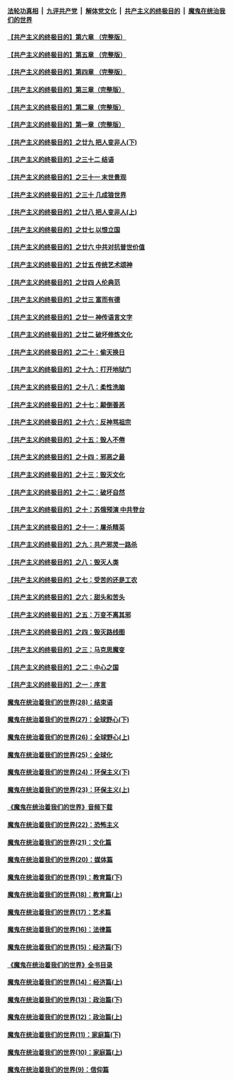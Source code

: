 ####  [法轮功真相](../../../../basic/blob/master/README.md?t=05301001) &nbsp;|&nbsp; [九评共产党](../../../../9ping.md/blob/master/README.md?t=05301001) &nbsp;|&nbsp; [解体党文化](../../../../jtdwh.md/blob/master/README.md?t=05301001)  &nbsp;|&nbsp; [共产主义的终极目的](../../../../gczydzjmd.md/blob/master/README.md?t=05301001) &nbsp;|&nbsp; [魔鬼在统治我们的世界](../../../../mgztzwmdsj.md/blob/master/README.md?t=05301001) 

#### [【共产主义的终极目的】第六章 （完整版）](../pages/nsc422/n11428913.md?t=05301001) 

#### [【共产主义的终极目的】第五章 （完整版）](../pages/nsc422/n11428912.md?t=05301001) 

#### [【共产主义的终极目的】第四章 （完整版）](../pages/nsc422/n11428907.md?t=05301001) 

#### [【共产主义的终极目的】第三章（完整版）](../pages/nsc422/n11428848.md?t=05301001) 

#### [【共产主义的终极目的】第二章（完整版）](../pages/nsc422/n11428831.md?t=05301001) 

#### [【共产主义的终极目的】第一章（完整版）](../pages/nsc422/n11417651.md?t=05301001) 

#### [【共产主义的终极目的】之廿九 把人变非人(下)](../pages/nsc422/n11344140.md?t=05301001) 

#### [【共产主义的终极目的】之三十二 结语](../pages/nsc422/n11360535.md?t=05301001) 

#### [【共产主义的终极目的】之三十一 末世景观](../pages/nsc422/n11351129.md?t=05301001) 

#### [【共产主义的终极目的】之三十 几成狼世界](../pages/nsc422/n11348280.md?t=05301001) 

#### [【共产主义的终极目的】之廿八 把人变非人(上)](../pages/nsc422/n11340492.md?t=05301001) 

#### [【共产主义的终极目的】之廿七 以恨立国](../pages/nsc422/n11336944.md?t=05301001) 

#### [【共产主义的终极目的】之廿六 中共对抗普世价值](../pages/nsc422/n11324785.md?t=05301001) 

#### [【共产主义的终极目的】之廿五 传统艺术颂神](../pages/nsc422/n11296396.md?t=05301001) 

#### [【共产主义的终极目的】之廿四 人伦典范](../pages/nsc422/n11296397.md?t=05301001) 

#### [【共产主义的终极目的】之廿三 富而有德](../pages/nsc422/n11283598.md?t=05301001) 

#### [【共产主义的终极目的】之廿一 神传语言文字](../pages/nsc422/n11263265.md?t=05301001) 

#### [【共产主义的终极目的】之廿二 破坏修炼文化](../pages/nsc422/n11245728.md?t=05301001) 

#### [【共产主义的终极目的】之二十：偷天换日](../pages/nsc422/n11238846.md?t=05301001) 

#### [【共产主义的终极目的】之十九：打开地狱门](../pages/nsc422/n11206376.md?t=05301001) 

#### [【共产主义的终极目的】之十八：柔性洗脑](../pages/nsc422/n11199994.md?t=05301001) 

#### [【共产主义的终极目的】之十七：颠倒善恶](../pages/nsc422/n11179782.md?t=05301001) 

#### [【共产主义的终极目的】之十六：反神骂祖宗](../pages/nsc422/n11166798.md?t=05301001) 

#### [【共产主义的终极目的】之十五：毁人不倦](../pages/nsc422/n11166792.md?t=05301001) 

#### [【共产主义的终极目的】之十四：邪恶之最](../pages/nsc422/n11150249.md?t=05301001) 

#### [【共产主义的终极目的】之十三：毁灭文化](../pages/nsc422/n11135227.md?t=05301001) 

#### [【共产主义的终极目的】之十二：破坏自然](../pages/nsc422/n11135214.md?t=05301001) 

#### [【共产主义的终极目的】之十：苏俄预演 中共登台](../pages/nsc422/n11118424.md?t=05301001) 

#### [【共产主义的终极目的】之十一：屠杀精英](../pages/nsc422/n11118442.md?t=05301001) 

#### [【共产主义的终极目的】之九：共产邪灵一路杀](../pages/nsc422/n11114139.md?t=05301001) 

#### [【共产主义的终极目的】之八：毁灭人类](../pages/nsc422/n11108503.md?t=05301001) 

#### [【共产主义的终极目的】之七：受苦的还是工农](../pages/nsc422/n11101809.md?t=05301001) 

#### [【共产主义的终极目的】之六：甜头和苦头](../pages/nsc422/n11096971.md?t=05301001) 

#### [【共产主义的终极目的】之五：万变不离其邪](../pages/nsc422/n11091285.md?t=05301001) 

#### [【共产主义的终极目的】之四：毁灭路线图](../pages/nsc422/n11086284.md?t=05301001) 

#### [【共产主义的终极目的】之三：马克思魔变](../pages/nsc422/n11061941.md?t=05301001) 

#### [【共产主义的终极目的】之二：中心之国](../pages/nsc422/n11047728.md?t=05301001) 

#### [【共产主义的终极目的】之一：序言](../pages/nsc422/n11086077.md?t=05301001) 

#### [魔鬼在统治着我们的世界(28)：结束语](../pages/nsc422/n10936246.md?t=05301001) 

#### [魔鬼在统治着我们的世界(27)：全球野心(下)](../pages/nsc422/n10928319.md?t=05301001) 

#### [魔鬼在统治着我们的世界(26)：全球野心(上)](../pages/nsc422/n10900318.md?t=05301001) 

#### [魔鬼在统治着我们的世界(25)：全球化](../pages/nsc422/n10788205.md?t=05301001) 

#### [魔鬼在统治着我们的世界(24)：环保主义(下)](../pages/nsc422/n10695307.md?t=05301001) 

#### [魔鬼在统治着我们的世界(23)：环保主义(上)](../pages/nsc422/n10688613.md?t=05301001) 

#### [《魔鬼在统治着我们的世界》音频下载](../pages/nsc422/n10635553.md?t=05301001) 

#### [魔鬼在统治着我们的世界(22)：恐怖主义](../pages/nsc422/n10614727.md?t=05301001) 

#### [魔鬼在统治着我们的世界(21)：文化篇](../pages/nsc422/n10597706.md?t=05301001) 

#### [魔鬼在统治着我们的世界(20)：媒体篇](../pages/nsc422/n10586579.md?t=05301001) 

#### [魔鬼在统治着我们的世界(19)：教育篇(下)](../pages/nsc422/n10564808.md?t=05301001) 

#### [魔鬼在统治着我们的世界(18)：教育篇(上)](../pages/nsc422/n10526970.md?t=05301001) 

#### [魔鬼在统治着我们的世界(17)：艺术篇](../pages/nsc422/n10499093.md?t=05301001) 

#### [魔鬼在统治着我们的世界(16)：法律篇](../pages/nsc422/n10485969.md?t=05301001) 

#### [魔鬼在统治着我们的世界(15)：经济篇(下)](../pages/nsc422/n10469975.md?t=05301001) 

#### [《魔鬼在统治着我们的世界》全书目录](../pages/nsc422/n10464261.md?t=05301001) 

#### [魔鬼在统治着我们的世界(14)：经济篇(上)](../pages/nsc422/n10457370.md?t=05301001) 

#### [魔鬼在统治着我们的世界(13)：政治篇(下)](../pages/nsc422/n10448270.md?t=05301001) 

#### [魔鬼在统治着我们的世界(12)：政治篇(上)](../pages/nsc422/n10444576.md?t=05301001) 

#### [魔鬼在统治着我们的世界(11)：家庭篇(下)](../pages/nsc422/n10440961.md?t=05301001) 

#### [魔鬼在统治着我们的世界(10)：家庭篇(上)](../pages/nsc422/n10435448.md?t=05301001) 

#### [魔鬼在统治着我们的世界(9)：信仰篇](../pages/nsc422/n10432159.md?t=05301001) 

